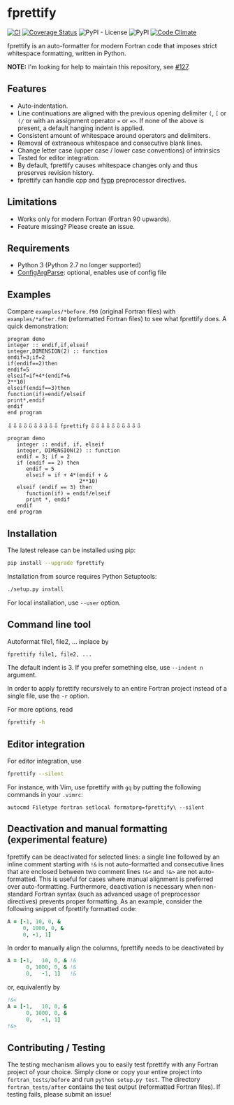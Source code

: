 # fprettify

[![CI](https://github.com/pseewald/fprettify/actions/workflows/test.yml/badge.svg)](https://github.com/pseewald/fprettify/actions/workflows/test.yml)
[![Coverage Status](https://coveralls.io/repos/github/pseewald/fprettify/badge.svg?branch=master)](https://coveralls.io/github/pseewald/fprettify?branch=master)
![PyPI - License](https://img.shields.io/pypi/l/fprettify)
![PyPI](https://img.shields.io/pypi/v/fprettify)
[![Code Climate](https://codeclimate.com/github/pseewald/fprettify/badges/gpa.svg)](https://codeclimate.com/github/pseewald/fprettify)

fprettify is an auto-formatter for modern Fortran code that imposes strict whitespace formatting, written in Python.

**NOTE:** I'm looking for help to maintain this repository, see [#127](https://github.com/pseewald/fprettify/issues/127).

## Features

- Auto-indentation.
- Line continuations are aligned with the previous opening delimiter `(`, `[` or `(/` or with an assignment operator `=` or `=>`. If none of the above is present, a default hanging indent is applied.
- Consistent amount of whitespace around operators and delimiters.
- Removal of extraneous whitespace and consecutive blank lines.
- Change letter case (upper case / lower case conventions) of intrinsics
- Tested for editor integration.
- By default, fprettify causes whitespace changes only and thus preserves revision history.
- fprettify can handle cpp and [fypp](https://github.com/aradi/fypp) preprocessor directives.

## Limitations

- Works only for modern Fortran (Fortran 90 upwards).
- Feature missing? Please create an issue.

## Requirements

- Python 3 (Python 2.7 no longer supported)
- [ConfigArgParse](https://pypi.org/project/ConfigArgParse): optional, enables use of config file

## Examples

Compare `examples/*before.f90` (original Fortran files) with `examples/*after.f90` (reformatted Fortran files) to see what fprettify does. A quick demonstration:

```Fortran
program demo
integer :: endif,if,elseif
integer,DIMENSION(2) :: function
endif=3;if=2
if(endif==2)then
endif=5
elseif=if+4*(endif+&
2**10)
elseif(endif==3)then
function(if)=endif/elseif
print*,endif
endif
end program
```

⇩⇩⇩⇩⇩⇩⇩⇩⇩⇩ `fprettify` ⇩⇩⇩⇩⇩⇩⇩⇩⇩⇩

```Fortran
program demo
   integer :: endif, if, elseif
   integer, DIMENSION(2) :: function
   endif = 3; if = 2
   if (endif == 2) then
      endif = 5
      elseif = if + 4*(endif + &
                       2**10)
   elseif (endif == 3) then
      function(if) = endif/elseif
      print *, endif
   endif
end program
```

## Installation

The latest release can be installed using pip:

```sh
pip install --upgrade fprettify
```

Installation from source requires Python Setuptools:

```sh
./setup.py install
```

For local installation, use `--user` option.

## Command line tool

Autoformat file1, file2, ... inplace by

```sh
fprettify file1, file2, ...
```

The default indent is 3. If you prefer something else, use `--indent n` argument.

In order to apply fprettify recursively to an entire Fortran project instead of a single file, use the `-r` option.

For more options, read

```sh
fprettify -h
```

## Editor integration

For editor integration, use

```sh
fprettify --silent
```

For instance, with Vim, use fprettify with `gq` by putting the following commands in your `.vimrc`:

```vim
autocmd Filetype fortran setlocal formatprg=fprettify\ --silent
```

## Deactivation and manual formatting (experimental feature)

fprettify can be deactivated for selected lines: a single line followed by an inline comment starting with `!&` is not auto-formatted and consecutive lines that are enclosed between two comment lines `!&<` and `!&>` are not auto-formatted. This is useful for cases where manual alignment is preferred over auto-formatting. Furthermore, deactivation is necessary when non-standard Fortran syntax (such as advanced usage of preprocessor directives) prevents proper formatting. As an example, consider the following snippet of fprettify formatted code:

```fortran
A = [-1, 10, 0, &
     0, 1000, 0, &
     0, -1, 1]
```

In order to manually align the columns, fprettify needs to be deactivated by

```fortran
A = [-1,   10, 0, & !&
      0, 1000, 0, & !&
      0,   -1, 1]   !&
```

or, equivalently by

```fortran
!&<
A = [-1,   10, 0, &
      0, 1000, 0, &
      0,   -1, 1]
!&>
```

## Contributing / Testing

The testing mechanism allows you to easily test fprettify with any Fortran project of your choice. Simply clone or copy your entire project into `fortran_tests/before` and run `python setup.py test`. The directory `fortran_tests/after` contains the test output (reformatted Fortran files). If testing fails, please submit an issue!
